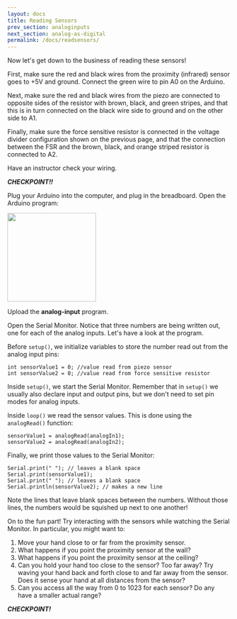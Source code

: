 ```yaml
---
layout: docs
title: Reading Sensors
prev_section: analoginputs
next_section: analog-as-digital
permalink: /docs/readsensors/
---
```


Now let's get down to the business of reading these sensors!

First, make sure the red and black wires from the proximity (infrared) sensor goes to +5V and ground. Connect the green wire to pin A0 on the Arduino. 

Next, make sure the red and black wires from the piezo are connected to opposite sides of the resistor with brown, black, and green stripes, and that this is in turn connected on the black wire side to ground and on the other side to A1. 

Finally, make sure the force sensitive resistor is connected in the voltage divider configuration shown on the previous page, and that the connection between the FSR and the brown, black, and orange striped resistor is connected to A2. 

Have an instructor check your wiring. 

**_CHECKPOINT!!_**

Plug your Arduino into the computer, and plug in the breadboard. Open the Arduino program:

<img src="{{ site.baseurl }}/img/arduino-icon.png" style="width: 200px"/>

Upload the **analog-input** program.

Open the Serial Monitor. Notice that three numbers are being written out, one for each of the analog inputs. Let's have a look at the program. 

Before ```setup()```, we initialize variables to store the number read out from the analog input pins:

```int sensorValue0 = 0; //value read from proximity sensor
int sensorValue1 = 0; //value read from piezo sensor
int sensorValue2 = 0; //value read from force sensitive resistor
```

Inside ```setup()```, we start the Serial Monitor. Remember that in ```setup()``` we usually also declare input and output pins, but we don't need to set pin modes for analog inputs.

Inside ```loop()``` we read the sensor values. This is done using the ```analogRead()``` function:

```sensorValue0 = analogRead(analogIn0);
sensorValue1 = analogRead(analogIn1);
sensorValue2 = analogRead(analogIn2);
```

Finally, we print those values to the Serial Monitor:

```Serial.print(sensorValue0);
Serial.print(" "); // leaves a blank space
Serial.print(sensorValue1);
Serial.print(" "); // leaves a blank space
Serial.println(sensorValue2); // makes a new line
```

Note the lines that leave blank spaces between the numbers. Without those lines, the numbers would be squished up next to one another!

On to the fun part! Try interacting with the sensors while watching the Serial Monitor. In particular, you might want to:

1. Move your hand close to or far from the proximity sensor. 
2. What happens if you point the proximity sensor at the wall? 
3. What happens if you point the proximity sensor at the ceiling? 
4. Can you hold your hand too close to the sensor? Too far away? Try waving your hand back and forth close to and far away from the sensor. Does it sense your hand at all distances from the sensor?
5. Can you access all the way from 0 to 1023 for each sensor? Do any have a smaller actual range? 

**_CHECKPOINT!_**

